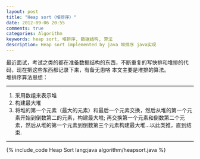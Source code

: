 ```yaml
---
layout: post
title: "Heap sort（堆排序）"
date: 2012-09-06 20:55
comments: true
categories: Algorithm
keywords: heap sort, 堆排序, 数据结构, 算法
description: Heap sort implemented by java 堆排序 java实现
---
```

最近面试，考试之类的都在准备数据结构的东西，不断重复的写快排和堆排的代码，现在把这些东西都记录下来，有备无患咯
本文主要是堆排的算法。<br>
堆排序算法思想：<br>

---------

1. 采用数组来表示堆<br>
2. 构建最大堆<br>
3. 将堆的第一个元素（最大的元素）和最后一个元素交换，然后从堆的第一个元素开始到倒数第二的元素，构建最大堆;   再交换第一个元素和倒数第二个元素，然后从堆的第一个元素到倒数第三个元素构建最大堆...以此类推，直到结束.

<!-- more -->

---------

{% include_code Heap Sort lang:java algorithm/heapsort.java %}
